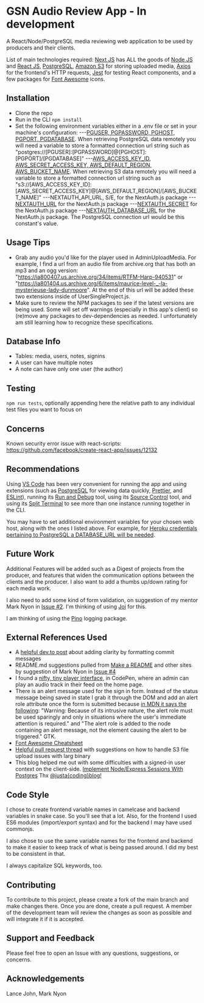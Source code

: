 # GSN Audio Review App - In development

A React/Node/PostgreSQL media reviewing web application to be used by producers and their clients.

List of main technologies required: [Next JS](https://nextjs.org/) has ALL the goods of [Node JS](https://nodejs.org) and [React JS](https://reactjs.org/), [PostgreSQL](https://www.postgresql.org/), [Amazon S3](https://aws.amazon.com/s3/) for storing uploaded media, [Axios](https://axios-http.com/docs/intro) for the frontend's HTTP requests, [Jest](https://jestjs.io/) for testing React components, and a few packages for [Font Awesome](https://cdnjs.com/libraries/font-awesome) icons.

## Installation

-   Clone the repo
-   Run in the CLI `npm install`
-   Set the following environment variables either in a .env file or set in your machine's configuration:
    ---[PGUSER, PGPASSWORD, PGHOST, PGPORT, PGDATABASE](https://www.postgresql.org/docs/current/libpq-envars.html). When retrieving PostgreSQL data remotely you will need a variable to store a formatted connection url string such as "postgres://[PGUSER]:[PGPASSWORD]@[PGHOST]:[PGPORT]/[PGDATABASE]"
    ---[AWS_ACCESS_KEY_ID, AWS_SECRET_ACCESS_KEY, AWS_DEFAULT_REGION, AWS_BUCKET_NAME](https://docs.aws.amazon.com/sdk-for-javascript/v2/developer-guide/loading-node-credentials-environment.html). When retrieving S3 data remotely you will need a variable to store a formatted connection url string such as "s3://[AWS_ACCESS_KEY_ID]:[AWS_SECRET_ACCESS_KEY]@[AWS_DEFAULT_REGION]/[AWS_BUCKET_NAME]"
    ---NEXTAUTH_API_URL, S/E, for the NextAuth.js package
    ---[NEXTAUTH_URL](https://next-auth.js.org/getting-started/example) for the NextAuth.js package
    ---[NEXTAUTH_SECRET](https://next-auth.js.org/getting-started/example) for the NextAuth.js package
    ---[NEXTAUTH_DATABASE_URL](https://next-auth.js.org/getting-started/example) for the NextAuth.js package. The PostgreSQL connection url would be this constant's value.

## Usage Tips

-   Grab any audio you'd like for the player used in AdminUploadMedia. For example, I find a url from an audio file from archive.org that has both an mp3 and an ogg version: "https://ia800407.us.archive.org/34/items/RTFM-Harp-940531" or "https://ia801404.us.archive.org/6/items/maurice-level-_-la-mysterieuse-lady-dunmoore". At the end of this url will be added these two extensions inside of UserSingleProject.js.
-   Make sure to review the NPM packages to see if the latest versions are being used. Some will set off warnings (especially in this app's client) so (re)move any packages to dev-dependencies as needed. I unfortunately am still learning how to recognize these specifications.

## Database Info

-   Tables: media, users, notes, signins
-   A user can have multiple notes
-   A note can have only one user (the author)

## Testing

`npm run tests`, optionally appending here the relative path to any individual test files you want to focus on

## Concerns

Known security error issue with react-scripts: https://github.com/facebook/create-react-app/issues/12132

## Recommendations

Using [VS Code](https://code.visualstudio.com/) has been very convenient for running the app and using extensions (such as [PostgreSQL](https://marketplace.visualstudio.com/items?itemName=ckolkman.vscode-postgres) for viewing data quickly, [Prettier](https://marketplace.visualstudio.com/items?itemName=esbenp.prettier-vscode), and [ESLint](https://marketplace.visualstudio.com/items?itemName=dbaeumer.vscode-eslint)), running its [Run and Debug](https://code.visualstudio.com/docs/editor/debugging#_run-and-debug-view) tool, using its [Source Control](https://code.visualstudio.com/docs/editor/versioncontrol#_scm-providers) tool, and using its [Split Terminal](https://code.visualstudio.com/docs/terminal/basics#_grouping) to see more than one instance running together in the CLI.

You may have to set additional environment variables for your chosen web host, along with the ones I listed above. For example, for [Heroku credentials pertaining to PostgreSQL a DATABASE_URL will be needed](https://devcenter.heroku.com/articles/heroku-postgresql).

## Future Work

Additional Features will be added such as a Digest of projects from the producer, and features that widen the communication options between the clients and the producer. I also want to add a thumbs up/down rating for each media work.

I also need to add some kind of form validation, on suggestion of my mentor Mark Nyon in [Issue #2](https://github.com/Githubbubber/gsn-audio-review-app/issues/2). I'm thinking of using [Joi](https://joi.dev/api/?v=17.4.0) for this.

I am thinking of using the [Pino](https://www.npmjs.com/package/pino) logging package.

## External References Used

-   A [helpful dev.to post](https://dev.to/i5han3/git-commit-message-convention-that-you-can-follow-1709) about adding clarity by formatting commit messages
-   README.md suggestions pulled from [Make a README](https://readthedocs.org/) and other sites by suggestion of Mark Nyon in [Issue #4](https://github.com/Githubbubber/gsn-audio-review-app/issues/4)
-   I found a [nifty, tiny player interface](https://codepen.io/websitebeaver/pen/vKdWxW?editors=0010), in CodePen, where an admin can play an audio track in their feed on the home page.
-   There is an alert message used for the sign in form. Instead of the status message being saved in state I grab it through the DOM and add an alert role attribute once the form is submitted because [in MDN it says the following](https://developer.mozilla.org/en-US/docs/Web/Accessibility/ARIA/Roles/alert_role#description): "Warning: Because of its intrusive nature, the alert role must be used sparingly and only in situations where the user's immediate attention is required." and "The alert role is added to the node containing an alert message, not the element causing the alert to be triggered." GTK.
-   [Font Awesome Cheatsheet](https://fontawesome.com/v5/cheatsheet)
-   [Helpful pull request thread](https://github.com/aws/aws-sdk-js/issues/2961) with suggestions on how to handle S3 file upload issues with larg binary
-   This blog helped me out with some difficulties with a signed-in user context on the client-side. [Implement Node/Express Sessions With Postgres](https://justacoding.blog/implement-node-express-sessions-with-postgres/) Thx [@justa{coding}blog!](https://twitter.com/justacodingblog)

## Code Style

I chose to create frontend variable names in camelcase and backend variables in snake case. So you'll see that a lot. Also, for the frontend I used ES6 modules (import/export syntax) and for the backend I may have used commonjs.

I also chose to use the same variable names for the frontend and backend to make it easier to keep track of what is being passed around. I did my best to be consistent in that.

I always capitalize SQL keywords, too.

## Contributing

To contribute to this project, please create a fork of the main branch and make changes there. Once you are done, create a pull request. A member of the development team will review the changes as soon as possible and will integrate it if it is accepted.

## Support and Feedback

Please feel free to open an Issue with any questions, suggestions, or concerns.

## Acknowledgements

Lance John, Mark Nyon
